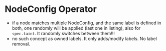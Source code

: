 # NodeConfig Operator


- if a node matches multiple NodeConfig, and the same label is defined in both, one randomly will be applied (last one in listing), also for `spec.taint`. It randomly switches between them!!!
- no such concept as owned labels. It only adds/modify labels. No label removal.
